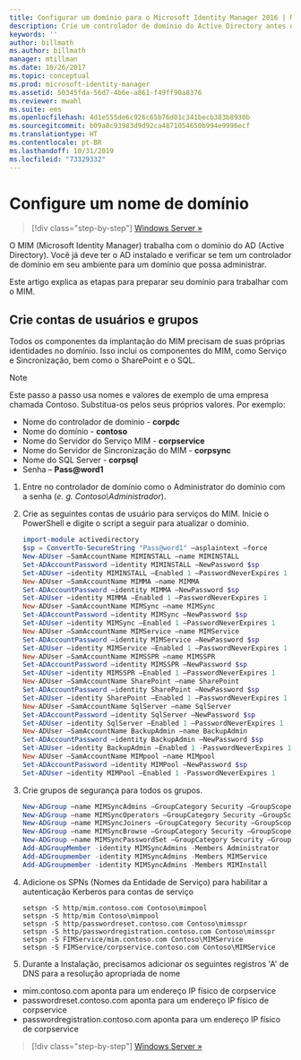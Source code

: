 ```yaml
---
title: Configurar um domínio para o Microsoft Identity Manager 2016 | Microsoft Docs
description: Crie um controlador de domínio do Active Directory antes de instalar o MIM 2016
keywords: ''
author: billmath
ms.author: billmath
manager: mtillman
ms.date: 10/26/2017
ms.topic: conceptual
ms.prod: microsoft-identity-manager
ms.assetid: 50345fda-56d7-4b6e-a861-f49ff90a8376
ms.reviewer: mwahl
ms.suite: ems
ms.openlocfilehash: 4d1e555de6c926c65b76d01c341becb383b8930b
ms.sourcegitcommit: b09a8c93983d9d92ca4871054650b994e9996ecf
ms.translationtype: HT
ms.contentlocale: pt-BR
ms.lasthandoff: 10/31/2019
ms.locfileid: "73329332"
---
```

# <a name="set-up-a-domain"></a>Configure um nome de domínio

> [!div class="step-by-step"]
> [Windows Server »](prepare-server-ws2016.md)

O MIM (Microsoft Identity Manager) trabalha com o domínio do AD (Active Directory). Você já deve ter o AD instalado e verificar se tem um controlador de domínio em seu ambiente para um domínio que possa administrar.

Este artigo explica as etapas para preparar seu domínio para trabalhar com o MIM.

## <a name="create-user-accounts-and-groups"></a>Crie contas de usuários e grupos

Todos os componentes da implantação do MIM precisam de suas próprias identidades no domínio. Isso inclui os componentes do MIM, como Serviço e Sincronização, bem como o SharePoint e o SQL.

> [!NOTE]
> Este passo a passo usa nomes e valores de exemplo de uma empresa chamada Contoso. Substitua-os pelos seus próprios valores. Por exemplo:
> - Nome do controlador de domínio - **corpdc**
> - Nome do domínio - **contoso**
> - Nome do Servidor do Serviço MIM - **corpservice**
> - Nome do Servidor de Sincronização do MIM - **corpsync**
> - Nome do SQL Server - **corpsql**
> - Senha – <strong>Pass@word1</strong>

1. Entre no controlador de domínio como o Administrator do domínio com a senha (*e. g. Contoso\Administrador*).

2. Crie as seguintes contas de usuário para serviços do MIM. Inicie o PowerShell e digite o script a seguir para atualizar o domínio.

    ```PowerShell
    import-module activedirectory
    $sp = ConvertTo-SecureString "Pass@word1" –asplaintext –force
    New-ADUser –SamAccountName MIMINSTALL –name MIMINSTALL
    Set-ADAccountPassword –identity MIMINSTALL –NewPassword $sp
    Set-ADUser –identity MIMINSTALL –Enabled 1 –PasswordNeverExpires 1
    New-ADUser –SamAccountName MIMMA –name MIMMA
    Set-ADAccountPassword –identity MIMMA –NewPassword $sp
    Set-ADUser –identity MIMMA –Enabled 1 –PasswordNeverExpires 1
    New-ADUser –SamAccountName MIMSync –name MIMSync
    Set-ADAccountPassword –identity MIMSync –NewPassword $sp
    Set-ADUser –identity MIMSync –Enabled 1 –PasswordNeverExpires 1
    New-ADUser –SamAccountName MIMService –name MIMService
    Set-ADAccountPassword –identity MIMService –NewPassword $sp
    Set-ADUser –identity MIMService –Enabled 1 –PasswordNeverExpires 1
    New-ADUser –SamAccountName MIMSSPR –name MIMSSPR
    Set-ADAccountPassword –identity MIMSSPR –NewPassword $sp
    Set-ADUser –identity MIMSSPR –Enabled 1 –PasswordNeverExpires 1
    New-ADUser –SamAccountName SharePoint –name SharePoint
    Set-ADAccountPassword –identity SharePoint –NewPassword $sp
    Set-ADUser –identity SharePoint –Enabled 1 –PasswordNeverExpires 1
    New-ADUser –SamAccountName SqlServer –name SqlServer
    Set-ADAccountPassword –identity SqlServer –NewPassword $sp
    Set-ADUser –identity SqlServer –Enabled 1 –PasswordNeverExpires 1
    New-ADUser –SamAccountName BackupAdmin –name BackupAdmin
    Set-ADAccountPassword –identity BackupAdmin –NewPassword $sp
    Set-ADUser –identity BackupAdmin –Enabled 1 -PasswordNeverExpires 1
    New-ADUser –SamAccountName MIMpool –name MIMpool
    Set-ADAccountPassword –identity MIMPool –NewPassword $sp
    Set-ADUser –identity MIMPool –Enabled 1 -PasswordNeverExpires 1
    ```

3.  Crie grupos de segurança para todos os grupos.

    ```PowerShell
    New-ADGroup –name MIMSyncAdmins –GroupCategory Security –GroupScope Global –SamAccountName MIMSyncAdmins
    New-ADGroup –name MIMSyncOperators –GroupCategory Security –GroupScope Global –SamAccountName MIMSyncOperators
    New-ADGroup –name MIMSyncJoiners –GroupCategory Security –GroupScope Global –SamAccountName MIMSyncJoiners
    New-ADGroup –name MIMSyncBrowse –GroupCategory Security –GroupScope Global –SamAccountName MIMSyncBrowse
    New-ADGroup –name MIMSyncPasswordSet –GroupCategory Security –GroupScope Global –SamAccountName MIMSyncPasswordSet
    Add-ADGroupMember -identity MIMSyncAdmins -Members Administrator
    Add-ADGroupmember -identity MIMSyncAdmins -Members MIMService
    Add-ADGroupmember -identity MIMSyncAdmins -Members MIMInstall
    ```

4.  Adicione os SPNs (Nomes da Entidade de Serviço) para habilitar a autenticação Kerberos para contas de serviço

    ```CMD
    setspn -S http/mim.contoso.com Contoso\mimpool
    setspn -S http/mim Contoso\mimpool
    setspn -S http/passwordreset.contoso.com Contoso\mimsspr
    setspn -S http/passwordregistration.contoso.com Contoso\mimsspr
    setspn -S FIMService/mim.contoso.com Contoso\MIMService
    setspn -S FIMService/corpservice.contoso.com Contoso\MIMService
    ```
5.  Durante a Instalação, precisamos adicionar os seguintes registros 'A' de DNS para a resolução apropriada de nome

- mim.contoso.com aponta para um endereço IP físico de corpservice
- passwordreset.contoso.com aponta para um endereço IP físico de corpservice
- passwordregistration.contoso.com aponta para um endereço IP físico de corpservice

> [!div class="step-by-step"]
> [Windows Server »](prepare-server-ws2016.md)

